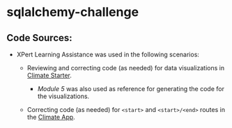 # sqlalchemy-challenge

## Code Sources:
- XPert Learning Assistance was used in the following scenarios:
    - Reviewing and correcting code (as needed) for data visualizations in [Climate Starter](\climate_starter.ipynb).
        - *Module 5* was also used as reference for generating the code for the visualizations.
    
    - Correcting code (as needed) for `<start>` and `<start>/<end>` routes in the [Climate App](\app.py).
